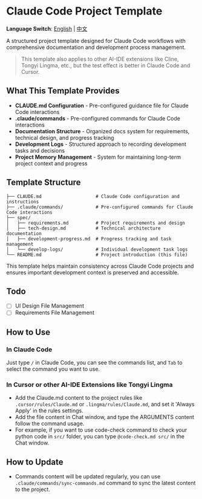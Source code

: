 # Claude Code Project Template

**Language Switch**: [English](README.md) | [中文](README.zh-CN.md)

A structured project template designed for Claude Code workflows with comprehensive documentation and development process management.

> This template also applies to other AI-IDE extensions like Cline, Tongyi Lingma, etc., but the test effect is better in Claude Code and Cursor.

## What This Template Provides

- **CLAUDE.md Configuration** - Pre-configured guidance file for Claude Code interactions
- **.claude/commands** - Pre-configured commands for Claude Code interactions
- **Documentation Structure** - Organized docs system for requirements, technical design, and progress tracking
- **Development Logs** - Structured approach to recording development tasks and decisions
- **Project Memory Management** - System for maintaining long-term project context and progress

## Template Structure

```
├── CLAUDE.md                    # Claude Code configuration and instructions
├── .claude/commands/            # Pre-configured commands for Claude Code interactions
├── spec/
│   ├── requirements.md          # Project requirements and design
│   ├── tech-design.md           # Technical architecture documentation
│   ├── development-progress.md  # Progress tracking and task management
│   └── develop-logs/            # Individual development task logs
└── README.md                    # Project introduction (this file)
```

This template helps maintain consistency across Claude Code projects and ensures important development context is preserved and accessible.

## Todo

- [ ] UI Design File Management
- [ ] Requirements File Management

## How to Use

### In Claude Code

Just type `/` in Claude Code, you can see the commands list, and `Tab` to select the command you want to use.

### In Cursor or other AI-IDE Extensions like Tongyi Lingma

- Add the Claude.md content to the project rules like `.cursor/rules/Claude.md` or `.lingma/rules/Claude.md`, and set it 'Always Apply' in the rules settings.
- Add the file content in Chat window, and type the ARGUMENTS content follow the command usage.
- For example, if you want to use code-check command to check your python code in `src/` folder, you can type `@code-check.md src/` in the Chat window.

## How to Update

- Commands content will be updated regularly, you can use `.claude/commands/sync-commands.md` command to sync the latest content to the project.
